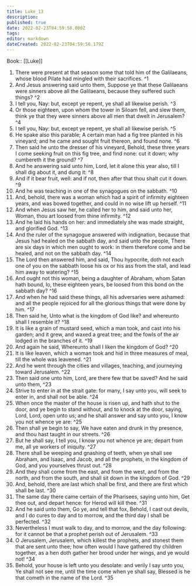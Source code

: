 ```yaml
---
title: Luke_13
description: 
published: true
date: 2022-02-23T04:59:58.000Z
tags: 
editor: markdown
dateCreated: 2022-02-23T04:59:56.179Z
---
```


 Book:: [[Luke]]
 1. There were present at that season some that told him of the Galilaeans, whose blood Pilate had mingled with their sacrifices. ^1
 2. And Jesus answering said unto them, Suppose ye that these Galilaeans were sinners above all the Galilaeans, because they suffered such things? ^2
 3. I tell you, Nay: but, except ye repent, ye shall all likewise perish. ^3
 4. Or those eighteen, upon whom the tower in Siloam fell, and slew them, think ye that they were sinners above all men that dwelt in Jerusalem? ^4
 5. I tell you, Nay: but, except ye repent, ye shall all likewise perish. ^5
 6. He spake also this parable; A certain man had a fig tree planted in his vineyard; and he came and sought fruit thereon, and found none. ^6
 7. Then said he unto the dresser of his vineyard, Behold, these three years I come seeking fruit on this fig tree, and find none: cut it down; why cumbereth it the ground? ^7
 8. And he answering said unto him, Lord, let it alone this year also, till I shall dig about it, and dung it: ^8
 9. And if it bear fruit, well: and if not, then after that thou shalt cut it down. ^9
 10. And he was teaching in one of the synagogues on the sabbath. ^10
 11. And, behold, there was a woman which had a spirit of infirmity eighteen years, and was bowed together, and could in no wise lift up herself. ^11
 12. And when Jesus saw her, he called her to him, and said unto her, Woman, thou art loosed from thine infirmity. ^12
 13. And he laid his hands on her: and immediately she was made straight, and glorified God. ^13
 14. And the ruler of the synagogue answered with indignation, because that Jesus had healed on the sabbath day, and said unto the people, There are six days in which men ought to work: in them therefore come and be healed, and not on the sabbath day. ^14
 15. The Lord then answered him, and said, Thou hypocrite, doth not each one of you on the sabbath loose his ox or his ass from the stall, and lead him away to watering? ^15
 16. And ought not this woman, being a daughter of Abraham, whom Satan hath bound, lo, these eighteen years, be loosed from this bond on the sabbath day? ^16
 17. And when he had said these things, all his adversaries were ashamed: and all the people rejoiced for all the glorious things that were done by him. ^17
 18. Then said he, Unto what is the kingdom of God like? and whereunto shall I resemble it? ^18
 19. It is like a grain of mustard seed, which a man took, and cast into his garden; and it grew, and waxed a great tree; and the fowls of the air lodged in the branches of it. ^19
 20. And again he said, Whereunto shall I liken the kingdom of God? ^20
 21. It is like leaven, which a woman took and hid in three measures of meal, till the whole was leavened. ^21
 22. And he went through the cities and villages, teaching, and journeying toward Jerusalem. ^22
 23. Then said one unto him, Lord, are there few that be saved? And he said unto them, ^23
 24. Strive to enter in at the strait gate: for many, I say unto you, will seek to enter in, and shall not be able. ^24
 25. When once the master of the house is risen up, and hath shut to the door, and ye begin to stand without, and to knock at the door, saying, Lord, Lord, open unto us; and he shall answer and say unto you, I know you not whence ye are: ^25
 26. Then shall ye begin to say, We have eaten and drunk in thy presence, and thou hast taught in our streets. ^26
 27. But he shall say, I tell you, I know you not whence ye are; depart from me, all ye workers of iniquity. ^27
 28. There shall be weeping and gnashing of teeth, when ye shall see Abraham, and Isaac, and Jacob, and all the prophets, in the kingdom of God, and you yourselves thrust out. ^28
 29. And they shall come from the east, and from the west, and from the north, and from the south, and shall sit down in the kingdom of God. ^29
 30. And, behold, there are last which shall be first, and there are first which shall be last. ^30
 31. The same day there came certain of the Pharisees, saying unto him, Get thee out, and depart hence: for Herod will kill thee. ^31
 32. And he said unto them, Go ye, and tell that fox, Behold, I cast out devils, and I do cures to day and to morrow, and the third day I shall be perfected. ^32
 33. Nevertheless I must walk to day, and to morrow, and the day following: for it cannot be that a prophet perish out of Jerusalem. ^33
 34. O Jerusalem, Jerusalem, which killest the prophets, and stonest them that are sent unto thee; how often would I have gathered thy children together, as a hen doth gather her brood under her wings, and ye would not! ^34
 35. Behold, your house is left unto you desolate: and verily I say unto you, Ye shall not see me, until the time come when ye shall say, Blessed is he that cometh in the name of the Lord. ^35
